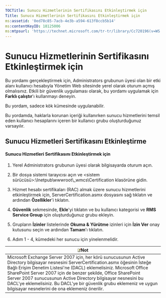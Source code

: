 ```yaml
---
TOCTitle: Sunucu Hizmetlerinin Sertifikasını Etkinleştirmek için
Title: Sunucu Hizmetlerinin Sertifikasını Etkinleştirmek için
ms:assetid: '0ed78c85-7acb-4e3b-a594-613f8ccb5b14'
ms:contentKeyID: 18125006
ms:mtpsurl: 'https://technet.microsoft.com/tr-tr/library/Cc720196(v=WS.10)'
---
```


Sunucu Hizmetlerinin Sertifikasını Etkinleştirmek için
======================================================

Bu yordamı gerçekleştirmek için, Administrators grubunun üyesi olan bir etki alanı kullanıcı hesabıyla Yönetim Web sitesinde yerel olarak oturum açmış olmalısınız. Etkili bir güvenlik uygulaması olarak, bu yordamı uygulamak için **Farklı çalıştır**'ı kullanmayı deneyin.

Bu yordam, sadece kök kümesinde uygulanabilir.

Bu yordamda, haklarla korunan içeriği kullanırken sunucu hizmetlerini temsil eden kullanıcı hesaplarını içeren bir kullanıcı grubu oluşturduğunuz varsayılır.

Sunucu Hizmetleri Sertifikasını Etkinleştirme
---------------------------------------------

#### Sunucu Hizmetleri Sertifikasını Etkinleştirmek için

1.  Yerel Administrators grubunun üyesi olarak bilgisayarda oturum açın.

2.  Bir dosya sistemi tarayıcısı açın ve &lt;sistem sürücüsü&gt;:\\Inetpub\\wwwroot\\\_wmcs\\Certification klasörüne gidin.

3.  Hizmet hesabı sertifikaları (RAC) almak üzere sunucu hizmetlerini etkinleştirmek için, ServerCertification.asmx dosyasını sağ tıklatın ve ardından **Özellikler**'i tıklatın.

4.  **Güvenlik** sekmesinde, **Ekle**'yi tıklatın ve bu kullanıcı kategorisi ve **RMS Service Group** için oluşturduğunuz grubu ekleyin.

5.  Grupların **İzinler** listelerinde **Okuma & Yürütme** izinleri için **İzin Ver** onay kutusunu seçin ve ardından **Tamam**'ı tıklatın.

6.  Adım 1 - 4, kümedeki her sunucu için yinelenmelidir.

| ![](images/Cc720196.note(WS.10).gif)Not                                                                                                                                                                                                                                                                                                                                                                                                        |
|-----------------------------------------------------------------------------------------------------------------------------------------------------------------------------------------------------------------------------------------------------------------------------------------------------------------------------------------------------------------------------------------------------------------------------------------------------------------------------|
| Microsoft Exchange Server 2007 için, her körü sunucusunun Active Directory bilgisayar nesnesini ServerCertification.asmx öğesinin İsteğe Bağlı Erişim Denetim Listesi'ne (DACL) eklemelisiniz. Microsoft Office SharePoint Server 2007 için de benzer şekilde, Office SharePoint Server 2007 sunucusunun Active Directory bilgisayar nesnesini bu DACL'ye eklemelisiniz. Bu DACL'ye bir güvenlik grubu eklemeniz ve uygun bilgisayar nesnelerini de ona eklemeniz önerilir. |
